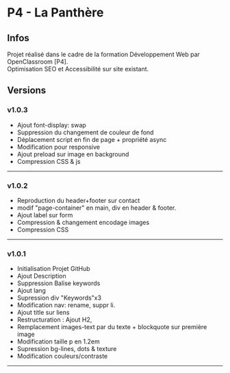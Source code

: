  # P4 - La Panthère
## Infos  
Projet réalisé dans le cadre de la formation Développement Web par OpenClassroom [P4].   
Optimisation SEO et Accessibilité sur site existant. 

## Versions 

### v1.0.3

* Ajout font-display: swap  
* Suppression du changement de couleur de fond  
* Déplacement script en fin de page + propriété async  
* Modification pour responsive  
* Ajout preload sur image en background  
* Compression CSS & js  

*** 

### v1.0.2

* Reproduction du header+footer sur contact  
* modif "page-container" en main, div en header & footer.  
* Ajout label sur form  
* Compression & changement encodage images  
* Compression CSS

***

### v1.0.1

* Initialisation Projet GitHub  
* Ajout Description  
* Suppression Balise keywords  
* Ajout lang  
* Supression div "Keywords"x3  
* Modification nav: rename, suppr li.
* Ajout title sur liens  
* Restructuration : Ajout H2,  
* Remplacement images-text par du texte + blockquote sur première image  
* Modification taille p en 1.2em  
* Supression bg-lines, dots & texture  
* Modification couleurs/contraste  

***